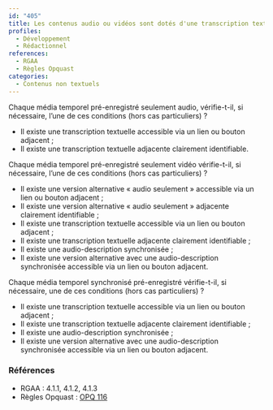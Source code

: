 ```yaml
---
id: "405"
title: Les contenus audio ou vidéos sont dotés d'une transcription textuelle adjacente, ou d'une description audio synchronisée, ou d'une version alternative équivalente.
profiles:
  - Développement
  - Rédactionnel
references:
  - RGAA
  - Règles Opquast
categories:
  - Contenus non textuels
---
```


Chaque média temporel pré-enregistré seulement audio, vérifie-t-il, si nécessaire, l’une de ces conditions (hors cas particuliers) ?
* Il existe une transcription textuelle accessible via un lien ou bouton adjacent ;
* Il existe une transcription textuelle adjacente clairement identifiable.

Chaque média temporel pré-enregistré seulement vidéo vérifie-t-il, si nécessaire, l’une de ces conditions (hors cas particuliers) ?
* Il existe une version alternative « audio seulement » accessible via un lien ou bouton adjacent ;
* Il existe une version alternative « audio seulement » adjacente clairement identifiable ;
* Il existe une transcription textuelle accessible via un lien ou bouton adjacent ;
* Il existe une transcription textuelle adjacente clairement identifiable ;
* Il existe une audio-description synchronisée ;
* Il existe une version alternative avec une audio-description synchronisée accessible via un lien ou bouton adjacent.

Chaque média temporel synchronisé pré-enregistré vérifie-t-il, si nécessaire, une de ces conditions (hors cas particuliers) ?
* Il existe une transcription textuelle accessible via un lien ou bouton adjacent ;
* Il existe une transcription textuelle adjacente clairement identifiable ;
* Il existe une audio-description synchronisée ;
* Il existe une version alternative avec une audio-description synchronisée accessible via un lien ou bouton adjacent.


### Références

*   RGAA : 4.1.1, 4.1.2, 4.1.3
*   Règles Opquast : [OPQ 116](https://checklists.opquast.com/fr/assurance-qualite-web/chaque-contenu-audio-et-video-est-accompagne-de-sa-transcription-textuelle)
